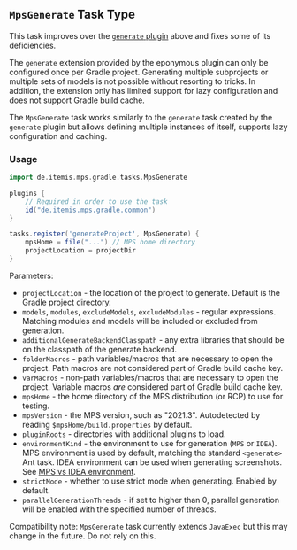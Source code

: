 ## `MpsGenerate` Task Type

This task improves over the [`generate` plugin](../plugins/generate.md) above and fixes some of its deficiencies.

The `generate` extension provided by the eponymous plugin can only be configured once per Gradle project. Generating
multiple subprojects or multiple sets of models is not possible without resorting to tricks. In addition, the extension
only has limited support for lazy configuration and does not support Gradle build cache.

The `MpsGenerate` task works similarly to the `generate` task created by the `generate` plugin but allows defining
multiple instances of itself, supports lazy configuration and caching.

### Usage

```groovy
import de.itemis.mps.gradle.tasks.MpsGenerate

plugins {
    // Required in order to use the task
    id("de.itemis.mps.gradle.common")
}

tasks.register('generateProject', MpsGenerate) {
    mpsHome = file("...") // MPS home directory
    projectLocation = projectDir
}
```

Parameters:

* `projectLocation` - the location of the project to generate. Default is the Gradle project directory.
* `models`, `modules`, `excludeModels`, `excludeModules` - regular expressions. Matching modules and models will be
  included or excluded from generation.
* `additionalGenerateBackendClasspath` - any extra libraries that should be on the classpath of the generate
  backend.
* `folderMacros` - path variables/macros that are necessary to open the project. Path macros are not considered part of
  Gradle build cache key.
* `varMacros` - non-path variables/macros that are necessary to open the project. Variable macros *are* considered part
  of Gradle build cache key.
* `mpsHome` - the home directory of the MPS distribution (or RCP) to use for testing.
* `mpsVersion` - the MPS version, such as "2021.3". Autodetected by reading `$mpsHome/build.properties` by default.
* `pluginRoots` - directories with additional plugins to load.
* `environmentKind` - the environment to use for generation (`MPS` or `IDEA`). MPS environment is used by default,
  matching the standard `<generate>` Ant task. IDEA environment can be used when generating screenshots.
  See [MPS vs IDEA environment](../notes/mps-vs-idea-environment.md).
* `strictMode` - whether to use strict mode when generating. Enabled by default.
* `parallelGenerationThreads` - if set to higher than 0, parallel generation will be enabled with the specified number
  of threads.

Compatibility note: `MpsGenerate` task currently extends `JavaExec` but this may change in the future. Do not rely on
this.
